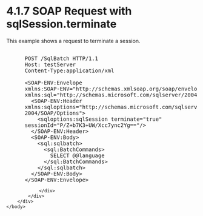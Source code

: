 <html dir="LTR" xmlns:mshelp="http://msdn.microsoft.com/mshelp" xmlns:ddue="http://ddue.schemas.microsoft.com/authoring/2003/5" xmlns:xlink="http://www.w3.org/1999/xlink" xmlns:tool="http://www.microsoft.com/tooltip">
    <head>
        <meta http-equiv="Content-Type" content="text/html; CHARSET=utf-8"></meta>
        <meta name="save" content="history"></meta>
        <title>4.1.7 SOAP Request with sqlSession.terminate</title>
        <xml>
            <mshelp:toctitle title="4.1.7 SOAP Request with sqlSession.terminate"></mshelp:toctitle>
            <mshelp:rltitle title="[MS-SSNWS]: SOAP Request with sqlSession.terminate"></mshelp:rltitle>
            <mshelp:keyword index="A" term="2505d029-5408-4491-997e-376da3255d13"></mshelp:keyword>
            <mshelp:attr name="DCSext.ContentType" value="open specification"></mshelp:attr>
            <mshelp:attr name="AssetID" value="2505d029-5408-4491-997e-376da3255d13"></mshelp:attr>
            <mshelp:attr name="TopicType" value="kbRef"></mshelp:attr>
            <mshelp:attr name="DCSext.Title" value="[MS-SSNWS]: SOAP Request with sqlSession.terminate" />
        </xml>
    </head>
    <body>
        <div id="header">
            <h1 class="heading">4.1.7 SOAP Request with sqlSession.terminate</h1>
        </div>
        <div id="mainSection">
            <div id="mainBody">
                <div id="allHistory" class="saveHistory"></div>
                <div id="sectionSection0" class="section" name="collapseableSection">
                    

<p>This example shows a request to terminate a session.</p>

<dl>
<dd>
<div><pre>  
 POST /SqlBatch HTTP/1.1
 Host: testServer
 Content-Type:application/xml
  
 &lt;SOAP-ENV:Envelope 
 xmlns:SOAP-ENV=&quot;http://schemas.xmlsoap.org/soap/envelope/&quot;
 xmlns:sql=&quot;http://schemas.microsoft.com/sqlserver/2004/SOAP&quot;&gt;
   &lt;SOAP-ENV:Header 
 xmlns:sqloptions=&quot;http://schemas.microsoft.com/sqlserver/
 2004/SOAP/Options&quot;&gt;
     &lt;sqloptions:sqlSession terminate=&quot;true&quot; 
 sessionId=&quot;P/Z+b7K3+UW/Xcc7ync2Yg==&quot;/&gt;
   &lt;/SOAP-ENV:Header&gt;
   &lt;SOAP-ENV:Body&gt;
     &lt;sql:sqlbatch&gt;
       &lt;sql:BatchCommands&gt;
         SELECT @@language
       &lt;/sql:BatchCommands&gt;
     &lt;/sql:sqlbatch&gt;
   &lt;/SOAP-ENV:Body&gt;
 &lt;/SOAP-ENV:Envelope&gt;
</pre></div>
</dd></dl>


                </div>
            </div>
        </div>
    </body>
</html>